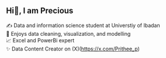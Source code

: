 ## Hi👋, I am Precious <br/>

✍️ Data and information science student at Universtiy of Ibadan <br/>
🧹 Enjoys data cleaning, visualization, and modelling <br/>
📈 Excel and PowerBi expert <br/> 
✨ Data Content Creator on (X)(https://x.com/Prithee_p)
